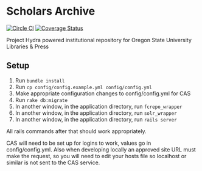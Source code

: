 Scholars Archive
===========================
[![Circle
CI](https://circleci.com/gh/osulp/Scholars-Archive.svg?style=svg)](https://circleci.com/gh/osulp/Scholars-Archive)
[![Coverage
Status](https://coveralls.io/repos/osulp/Scholars-Archive/badge.svg)](https://coveralls.io/r/osulp/Scholars-Archive)

Project Hydra powered institutional repository for Oregon State University
Libraries & Press


Setup
-----------------
1. Run `bundle install`
2. Run `cp config/config.example.yml config/config.yml`
3. Make appropriate configuration changes to config/config.yml for CAS
3. Run `rake db:migrate`
4. In another window, in the application directory, run `fcrepo_wrapper`
5. In another window, in the application directory, run `solr_wrapper`
6. In another window, in the application directory, run `rails server`

All rails commands after that should work appropriately.

CAS will need to be set up for logins to work, values go in config/config.yml.
Also when developing locally an approved site URL must make the request, so you
will need to edit your hosts file so localhost or similar is not sent to the CAS
service.
